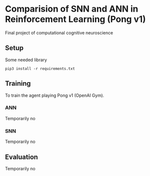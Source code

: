 # Comparision of SNN and ANN in Reinforcement Learning (Pong v1)

Final project of computational cognitive neuroscience

## Setup

Some needed library

```
pip3 install -r requirements.txt
```

## Training

To train the agent playing Pong v1 (OpenAI Gym).

### ANN

Temporarily no

### SNN

Temporarily no

## Evaluation

Temporarily no
